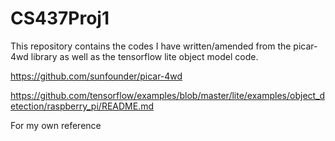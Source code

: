 # CS437Proj1

This repository contains the codes I have written/amended from the picar-4wd library as well as the tensorflow lite object model code.

https://github.com/sunfounder/picar-4wd

https://github.com/tensorflow/examples/blob/master/lite/examples/object_detection/raspberry_pi/README.md

For my own reference 
